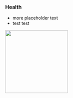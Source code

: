<h3>Health</h3>

<ul>
<li>more placeholder text</li>
<li>test test</li>
</ul>

<img src="https://upload.wikimedia.org/wikipedia/commons/b/b5/Artist_drawing_%28Unsplash%29.jpg" height="200px">